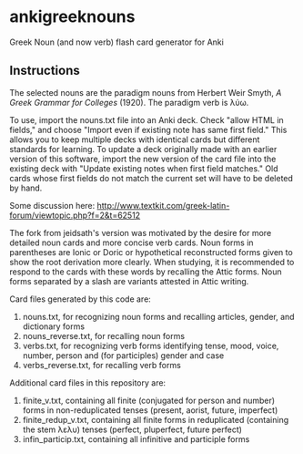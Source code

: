 ankigreeknouns
==============

Greek Noun (and now verb) flash card generator for Anki

## Instructions ##

The selected nouns are the paradigm nouns from Herbert Weir Smyth, _A Greek Grammar for Colleges_ (1920). The paradigm verb is λύω.

To use, import the nouns.txt file into an Anki deck. Check "allow HTML in fields," and choose "Import even if existing note has same first field." This allows you to keep multiple decks with identical cards but different standards for learning. To update a deck originally made with an earlier version of this software, import the new version of the card file into the existing deck with "Update existing notes when first field matches." Old cards whose first fields do not match the current set will have to be deleted by hand.

Some discussion here: http://www.textkit.com/greek-latin-forum/viewtopic.php?f=2&t=62512

The fork from jeidsath's version was motivated by the desire for more detailed noun cards and more concise verb cards. Noun forms in parentheses are Ionic or Doric or hypothetical reconstructed forms given to show the root derivation more clearly. When studying, it is recommended to respond to the cards with these words by recalling the Attic forms. Noun forms separated by a slash are variants attested in Attic writing.

Card files generated by this code are:

1.  nouns.txt, for recognizing noun forms and recalling articles, gender, and dictionary forms
1.  nouns_reverse.txt, for recalling noun forms
1.  verbs.txt, for recognizing verb forms identifying tense, mood, voice, number, person and (for participles) gender and case
1.  verbs_reverse.txt, for recalling verb forms

Additional card files in this repository are:

1. finite_v.txt, containing all finite (conjugated for person and number) forms in non-reduplicated tenses (present, aorist, future, imperfect)
1. finite_redup_v.txt, containing all finite forms in reduplicated (containing the stem λελυ) tenses (perfect, pluperfect, future perfect)
1. infin_particip.txt, containing all infinitive and participle forms
